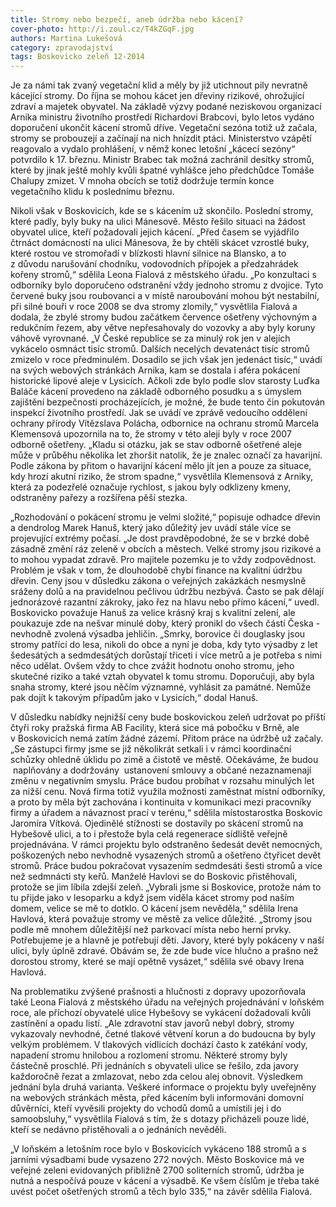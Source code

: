 ```yaml
---
title: Stromy nebo bezpečí, aneb údržba nebo kácení?
cover-photo: http://i.zoul.cz/T4kZGqF.jpg
authors: Martina Lukešová
category: zpravodajství
tags: Boskovicko zeleň 12-2014
---
```


Je za námi tak zvaný vegetační klid a měly by již utichnout pily nevratně kácející stromy. Do října se mohou kácet jen dřeviny rizikové, ohrožující zdraví a majetek obyvatel. Na základě výzvy podané neziskovou organizací Arnika ministru životního prostředí Richardovi Brabcovi, bylo letos vydáno doporučení ukončit kácení stromů dříve. Vegetační sezóna totiž už začala, stromy se probouzejí a začínají na nich hnízdit ptáci. Ministerstvo vzápětí reagovalo a vydalo prohlášení, v němž konec letošní „kácecí sezóny“ potvrdilo k 17. březnu. Ministr Brabec tak možná zachránil desítky stromů, které by jinak ještě mohly kvůli špatné vyhlášce jeho předchůdce Tomáše Chalupy zmizet. V mnoha obcích se totiž dodržuje termín konce vegetačního klidu k poslednímu březnu.

Nikoli však v Boskovicích, kde se s kácením už skončilo. Poslední stromy, které padly, byly buky na ulici Mánesově. Město řešilo situaci na žádost obyvatel ulice, kteří požadovali jejich kácení. „Před časem se vyjádřilo čtrnáct domácností na ulici Mánesova, že by chtěli skácet vzrostlé buky, které rostou ve stromořadí v blízkosti hlavní silnice na Blansko, a to z důvodu narušování chodníku, vodovodních přípojek a předzahrádek kořeny stromů,“ sdělila Leona Fialová z městského úřadu. „Po konzultaci s odborníky bylo doporučeno odstranění vždy jednoho stromu z dvojice. Tyto červené buky jsou roubovanci a v místě naroubování mohou být nestabilní, při silné bouři v roce 2008 se dva stromy zlomily,“ vysvětlila Fialová a dodala, že zbylé stromy budou začátkem července ošetřeny výchovným a redukčním řezem, aby větve nepřesahovaly do vozovky a aby byly koruny váhově vyrovnané. „V České republice se za minulý rok jen v alejích vykácelo osmnáct tisíc stromů. Dalších necelých devatenáct tisíc stromů zmizelo v roce předminulém. Dosadilo se jich však jen jedenáct tisíc,“ uvádí na svých webových stránkách Arnika, kam se dostala i aféra pokácení historické lipové aleje v Lysicích. Ačkoli zde bylo podle slov starosty Luďka Baláče kácení provedeno na základě odborného posudku a s úmyslem zajištění bezpečnosti procházejících, je možné, že bude tento čin pokutován inspekcí životního prostředí. Jak se uvádí ve zprávě vedoucího oddělení ochrany přírody Vítězslava Polácha, odbornice na ochranu stromů Marcela Klemensová upozornila na to, že stromy v této aleji byly v roce 2007 odborně ošetřeny. „Kladu si otázku, jak se stav odborně ošetřené aleje může v průběhu několika let zhoršit natolik, že je znalec označí za havarijní. Podle zákona by přitom o havarijní kácení mělo jít jen a pouze za situace, kdy hrozí akutní riziko, že strom spadne,“ vysvětlila Klemensová z Arniky, která za podezřelé označuje rychlost, s jakou byly odklizeny kmeny, odstraněny pařezy a rozšířena pěší stezka.

„Rozhodování o pokácení stromu je velmi složité,“ popisuje odhadce dřevin a dendrolog Marek Hanuš, který jako důležitý jev uvádí stále více se projevující extrémy počasí. „Je dost pravděpodobné, že se v brzké době zásadně změní ráz zeleně v obcích a městech. Velké stromy jsou rizikové a to mohou vypadat zdravě. Pro majitele pozemku je to vždy zodpovědnost. Problém je však v tom, že dlouhodobě chybí finance na kvalitní údržbu dřevin. Ceny jsou v důsledku zákona o veřejných zakázkách nesmyslně sráženy dolů a na pravidelnou pečlivou údržbu nezbývá. Často se pak dělají jednorázové razantní zákroky, jako řez na hlavu nebo přímo kácení,“ uvedl. Boskovicko považuje Hanuš za velice krásný kraj s kvalitní zelení, ale poukazuje zde na nešvar minulé doby, který pronikl do všech částí Česka - nevhodně zvolená výsadba jehličin. „Smrky, borovice či douglasky jsou stromy patřící do lesa, nikoli do obce a nyní je doba, kdy tyto výsadby z let šedesátých a sedmdesátých dorůstají třiceti i více metrů a je potřeba s nimi něco udělat. Ovšem vždy to chce zvážit hodnotu onoho stromu, jeho skutečné riziko a také vztah obyvatel k tomu stromu. Doporučuji, aby byla snaha stromy, které jsou něčím významné, vyhlásit za památné. Nemůže pak dojít k takovým případům jako v Lysicích,“ dodal Hanuš.

V důsledku nabídky nejnižší ceny bude boskovickou zeleň udržovat po příští čtyři roky pražská firma AB Facility, která sice má pobočku v Brně, ale v Boskovicích nemá zatím žádné zázemí. Přitom práce na údržbě už začaly. „Se zástupci firmy jsme se již několikrát setkali i v rámci koordinační schůzky ohledně úklidu po zimě a čistotě ve městě. Očekáváme, že budou  naplňovány a dodržovány  ustanovení smlouvy a občané nezaznamenají změnu v negativním smyslu. Práce budou probíhat v rozsahu minulých let za nižší cenu. Nová firma totiž využila možnosti zaměstnat místní odborníky, a proto by měla být zachována i kontinuita v komunikaci mezi pracovníky firmy a úřadem a návaznost prací v terénu,“ sdělila místostarostka Boskovic Jaromíra Vítková.
Ojedinělé stížnosti se dostavily po skácení stromů na Hybešově ulici, a to i přestože byla celá regenerace sídliště veřejně projednávána. V rámci projektu bylo odstraněno šedesát devět nemocných, poškozených nebo nevhodně vysazených stromů a ošetřeno čtyřicet devět stromů. Práce budou pokračovat vysazením sedmdesáti šesti stromů a více než sedmnácti sty keřů. 
Manželé Havlovi se do Boskovic přistěhovali, protože se jim líbila zdejší zeleň. „Vybrali jsme si Boskovice, protože nám to tu přijde jako v lesoparku a když jsem viděla kácet stromy pod naším domem, velice se mě to dotklo. O kácení jsem nevěděla,“ sdělila Irena Havlová, která považuje stromy ve městě za velice důležité. „Stromy jsou podle mě mnohem důležitější než parkovací místa nebo herní prvky. Potřebujeme je a hlavně je potřebují děti. Javory, které byly pokáceny v naší ulici, byly úplně zdravé. Obávám se, že zde bude více hlučno a prašno než dorostou stromy, které se mají opětně vysázet,“ sdělila své obavy Irena Havlová.

Na problematiku zvýšené prašnosti a hlučnosti z dopravy upozorňovala také Leona Fialová z městského úřadu na veřejných projednávání v loňském roce, ale příchozí obyvatelé ulice Hybešovy se vykácení dožadovali kvůli zastínění a opadu listí. „Ale zdravotní stav javorů nebyl dobrý, stromy vykazovaly nevhodné, četné tlakové větvení korun a do budoucna by byly velkým problémem. V tlakových vidlicích dochází často k zatékání vody, napadení stromu hnilobou a rozlomení stromu. Některé stromy byly částečně proschlé. Při jednáních s obyvateli ulice se řešilo, zda javory každoročně řezat a zmlazovat, nebo zda celou alej obnovit. Výsledkem jednání byla druhá varianta. Veškeré informace o projektu byly uveřejněny na webových stránkách města, před kácením byli informováni domovní důvěrníci, kteří vyvěsili projekty do vchodů domů a umístili jej i do samoobsluhy,“ vysvětlila Fialová s tím, že s dotazy přicházeli pouze lidé, kteří se nedávno přistěhovali a o jednáních nevěděli.

„V loňském a letošním roce bylo v Boskovicích vykáceno 188 stromů a s jarními výsadbami bude vysazeno 272 nových. Město Boskovice má ve veřejné zeleni evidovaných přibližně 2700 soliterních stromů, údržba je nutná a nespočívá pouze v kácení a výsadbě. Ke všem číslům je třeba také uvést počet ošetřených stromů a těch bylo 335,“ na závěr sdělila Fialová.